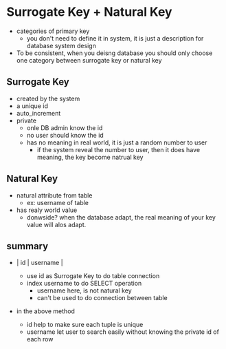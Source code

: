 # Surrogate Key + Natural Key
* categories of primary key
    * you don't need to define it in system, it is just a description for database system design
* To be consistent, when you deisng database you should only choose one category between surrogate key or natural key

## Surrogate Key
* created by the system
* a unique id
* auto_increment
* private
    * onle DB admin know the id
    * no user should know the id
    * has no meaning in real world, it is just a random number to user
         * if the system reveal the number to user, then it does have meaning, the key become natrual key


## Natural Key
* natural attribute from table
    * ex: username of table
* has realy world value
    * donwside? when the database adapt, the real meaning of your key value will alos adapt.


## summary
* | id | username |
    * use id as Surrogate Key to do table connection
    * index username to do SELECT operation
        * username here, is not natural key
        * can't be used to do connection between table

* in the above method
    * id help to make sure each tuple is unique
    * username let user to search easily without knowing the private id of each row

